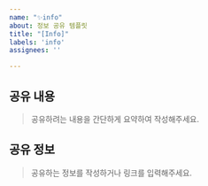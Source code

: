 ```yaml
---
name: "✨info"
about: 정보 공유 템플릿
title: "[Info]"
labels: 'info'
assignees: ''

---
```


## 공유 내용

> 공유하려는 내용을 간단하게 요약하여 작성해주세요.

## 공유 정보

> 공유하는 정보를 작성하거나 링크를 입력해주세요.
